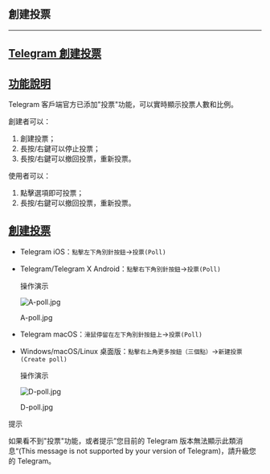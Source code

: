 ## 創建投票

---

## [Telegram 創建投票](#telegram創建投票)

## [功能說明](#功能說明)

Telegram 客戶端官方已添加"投票"功能，可以實時顯示投票人數和比例。

創建者可以：

1.  創建投票；
2.  長按/右鍵可以停止投票；
3.  長按/右鍵可以撤回投票，重新投票。

使用者可以：

1.  點擊選項即可投票；
2.  長按/右鍵可以撤回投票，重新投票。

## [創建投票](#創建投票)

- Telegram iOS：`點擊左下角別針按鈕`\->`投票(Poll)`
- Telegram/Telegram X Android：`點擊右下角別針按鈕`\->`投票(Poll)`

  操作演示

  ![A-poll.jpg](https://cdn.jsdelivr.net/gh/tgwiki/images/A/poll.jpg)

  A-poll.jpg

- Telegram macOS：`滑鼠停留在左下角別針按鈕上`\->`投票(Poll)`
- Windows/macOS/Linux 桌面版：`點擊右上角更多按鈕（三個點）`\->`新建投票(Create poll)`

  操作演示

  ![D-poll.jpg](https://cdn.jsdelivr.net/gh/tgwiki/images/D/poll.jpg)

  D-poll.jpg

提示

如果看不到"投票"功能，或者提示”您目前的 Telegram 版本無法顯示此類消息“(This message is not supported by your version of Telegram)，請升級您的 Telegram。